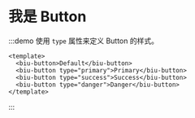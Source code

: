 # 我是 Button

:::demo 使用 `type` 属性来定义 Button 的样式。

```vue
<template>
  <biu-button>Default</biu-button>
  <biu-button type="primary">Primary</biu-button>
  <biu-button type="success">Success</biu-button>
  <biu-button type="danger">Danger</biu-button>
</template>
```

:::
